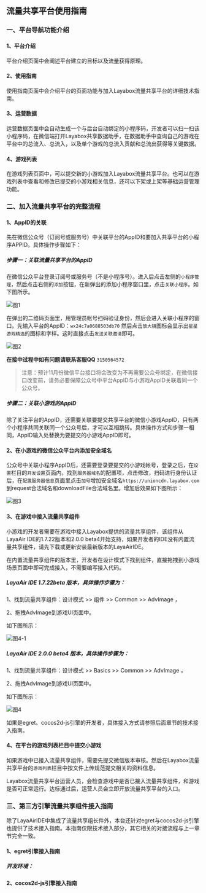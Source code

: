 ## 流量共享平台使用指南

### 一、平台导航功能介绍

#### 1、平台介绍

平台介绍页面中会阐述平台建立的目标以及流量获得原理。

#### 2、使用指南

使用指南页面中会介绍平台的页面功能与加入Layabox流量共享平台的详细技术指南。

#### 3、运营数据

运营数据页面中会自动生成一个与后台自动绑定的小程序码，开发者可以扫一扫该小程序码，在微信端打开Layabox共享数据助手，在数据助手中查询自己的游戏在平台中的总流入、总流入，以及单个游戏的总流入贡献和总流出获得等关键数据。

#### 4、游戏列表

在游戏列表页面中，可以提交新的小游戏加入Layabox流量共享平台。也可以在游戏列表中查看和修改已提交的小游戏相关信息，还可以下架或上架等基础运营管理功能。



### 二、加入流量共享平台的完整流程

#### 1、AppID的关联

先在微信公众号（订阅号或服务号）中关联平台的AppID和要加入共享平台的小程序APPID。具体操作步骤如下：

##### 步骤一：关联流量共享平台的AppID

在微信公众平台登录订阅号或服务号（不是小程序号）。进入后点击左侧的`小程序管理`，然后点击右侧的`添加`按钮，在新弹出的添加小程序窗口里，点击`关联小程序`。如下图所示。

![图1](img/1.png) 

在弹出的二维码页面里，用管理员帐号扫码验证身份，然后会进入关联小程序的窗口。先输入平台的AppID：`wx24c7a0688503db70` 然后点击`放大镜`图标会显示出`星星游戏精选`的图标和字样。这时直接点击`发送关联邀请`即可。

![图2](img/2.png) 

**在接中过程中如有问题请联系客服QQ** `3150564572`

> 注意：预计11月份微信平台接口将会改变为不再需要公众号绑定，在微信接口改变前，请务必要保障公众号中平台AppID与小游戏AppID关联着同一个公众号。

##### 步骤二：关联小游戏的AppID

除了关注平台的AppID，还需要关联要提交共享平台的微信小游戏AppID，只有两个小程序共同关联同一个公众号后，才可以互相跳转。具体操作方式和步骤一相同，AppID输入处替换为要提交的小游戏AppID即可。

#### 2、在小游戏的微信公众平台内添加安全域名

公众号中关联小程序AppID后，还需要登录要提交的小游戏帐号，登录之后，在`设置`栏目的`开发设置`页面内，找到`服务器域名`的配置项，点击修改，扫码进行身份认证后，在`配置服务器信息`页面里点击`加号`增加安全域名`https://unioncdn.layabox.com`到request合法域名和downloadFile合法域名里。增加后效果如下图所示：

![图3](img/3.png) 



#### 3、在游戏中接入流量共享组件

小游戏的开发者需要在游戏中接入Layabox提供的流量共享组件，该组件从LayaAir IDE的1.7.22版本和2.0.0 beta4开始支持，如果开发者的IDE没有内置流量共享组件，请先下载或更新安装最新版本的LayaAirIDE。

在内置流量共享组件的版本里，开发者在设计模式下找到组件，直接拖拽到小游戏场景页面中即可完成接入，不需要编写接入代码。

##### LayaAir IDE 1.7.22beta 版本，具体操作步骤为：

1、找到流量共享组件：设计模式  >> 组件 >>  Common  >>  AdvImage ，

2、拖拽AdvImage到游戏UI页面中。

如下图所示：

![图4-1](img/4-1.png) 

##### LayaAir IDE 2.0.0 beta4 版本，具体操作步骤为：

1、找到流量共享组件：设计模式  >> Basics >>  Common  >>  AdvImage ，

2、拖拽AdvImage到游戏UI页面中。

如下图所示：

![图4](img/4-2.png) 

如果是egret、cocos2d-js引擎的开发者，具体接入方式请参照后面章节的技术接入指南。

#### 4、在平台的游戏列表栏目中提交小游戏

如果游戏中已接入流量共享组件，需要先提交微信版本审核。然后在Layabox流量共享平台的`游戏列表`栏目中按文件上传规范提交相关的资料信息。

Layabox流量共享平台运营人员，会检查游戏中是否已接入流量共享组件，和游戏是否可正常运行。达标通过后，运营人员会立即开放流量共享平台的入口。



### 三、第三方引擎流量共享组件接入指南

除了LayaAirIDE中集成了流量共享组长件外，本台还针对egret与cocos2d-js引擎也提供了技术接入指南。本指南仅限技术接入部分，其它相关的对接流程与上一章节完全一致。

#### 1、egret引擎接入指南

##### 开发环境：





#### 2、cocos2d-js引擎接入指南